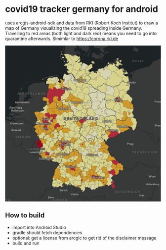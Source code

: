 # covid19 tracker germany for android

uses arcgis-android-sdk and data from RKI (Robert Koch Institut) to draw a map of Germany visualizing the covid19 spreading inside Germany.
Travelling to red areas (both light and dark red) means you need to go into quarantine afterwards.
Simimlar to https://corona.rki.de

![image](https://github.com/knopkem/covid19-tracker-germany/blob/master/assets/images/Icon.png)

## How to build
* import into Android Studio
* gradle should fetch dependencies
* optional: get a license from arcgic to get rid of the disclaimer message
* build and run
